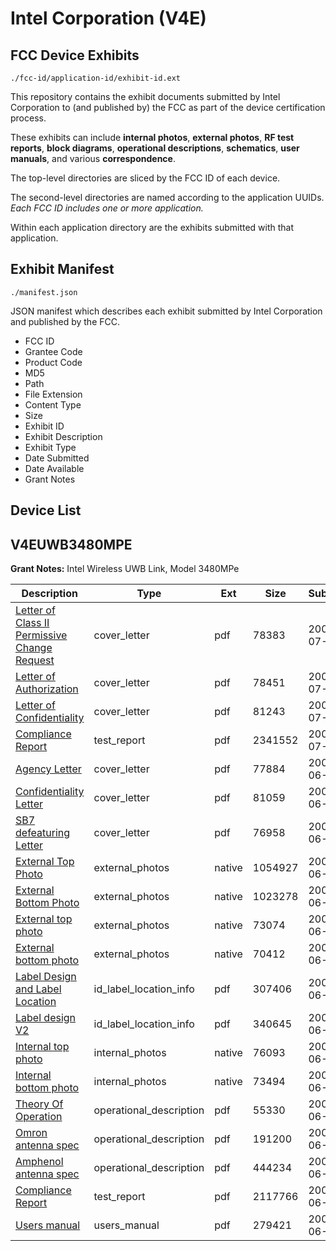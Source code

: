 # Intel Corporation (V4E)
## FCC Device Exhibits

```
./fcc-id/application-id/exhibit-id.ext
```

This repository contains the exhibit documents submitted by Intel Corporation to (and published by) the FCC as part of the device certification process.

These exhibits can include **internal photos**, **external photos**, **RF test reports**, **block diagrams**, **operational descriptions**, **schematics**, **user manuals**, and various **correspondence**.

The top-level directories are sliced by the FCC ID of each device.

The second-level directories are named according to the application UUIDs. *Each FCC ID includes one or more application.*

Within each application directory are the exhibits submitted with that application. 

## Exhibit Manifest

```
./manifest.json
```

JSON manifest which describes each exhibit submitted by Intel Corporation and published by the FCC.

- FCC ID
- Grantee Code
- Product Code
- MD5
- Path
- File Extension
- Content Type
- Size
- Exhibit ID
- Exhibit Description
- Exhibit Type
- Date Submitted
- Date Available
- Grant Notes

## Device List
## V4EUWB3480MPE
**Grant Notes:** Intel Wireless UWB Link, Model 3480MPe

| Description | Type | Ext | Size | Submitted | Available |
| ----------- | ---- | --- | ---- | --------- | --------- |
| [Letter of Class II Permissive Change Request](V4EUWB3480MPE/cec4aaa22e0e9edb82e0ea00ccf3482d/963836.pdf) | cover_letter | pdf | 78383 | 2008-07-01 | 2008-08-21 |
| [Letter of Authorization](V4EUWB3480MPE/cec4aaa22e0e9edb82e0ea00ccf3482d/963865.pdf) | cover_letter | pdf | 78451 | 2008-07-01 | 2008-08-21 |
| [Letter of Confidentiality](V4EUWB3480MPE/cec4aaa22e0e9edb82e0ea00ccf3482d/963866.pdf) | cover_letter | pdf | 81243 | 2008-07-01 | 2008-08-21 |
| [Compliance Report](V4EUWB3480MPE/cec4aaa22e0e9edb82e0ea00ccf3482d/963837.pdf) | test_report | pdf | 2341552 | 2008-07-01 | 2008-08-21 |
| [Agency Letter](V4EUWB3480MPE/8ce50cda3b1291d501d831db977061eb/911484.pdf) | cover_letter | pdf | 77884 | 2008-06-02 | 2008-06-06 |
| [Confidentiality Letter](V4EUWB3480MPE/8ce50cda3b1291d501d831db977061eb/911485.pdf) | cover_letter | pdf | 81059 | 2008-06-02 | 2008-06-06 |
| [SB7 defeaturing Letter](V4EUWB3480MPE/8ce50cda3b1291d501d831db977061eb/950099.pdf) | cover_letter | pdf | 76958 | 2008-06-02 | 2008-06-06 |
| [External Top Photo](V4EUWB3480MPE/8ce50cda3b1291d501d831db977061eb/950100.native) | external_photos | native | 1054927 | 2008-06-02 | 2008-06-06 |
| [External Bottom Photo](V4EUWB3480MPE/8ce50cda3b1291d501d831db977061eb/950101.native) | external_photos | native | 1023278 | 2008-06-02 | 2008-06-06 |
| [External top photo](V4EUWB3480MPE/8ce50cda3b1291d501d831db977061eb/950109.native) | external_photos | native | 73074 | 2008-06-02 | 2008-06-06 |
| [External bottom photo](V4EUWB3480MPE/8ce50cda3b1291d501d831db977061eb/950110.native) | external_photos | native | 70412 | 2008-06-02 | 2008-06-06 |
| [Label Design and Label Location](V4EUWB3480MPE/8ce50cda3b1291d501d831db977061eb/950102.pdf) | id_label_location_info | pdf | 307406 | 2008-06-02 | 2008-06-06 |
| [Label design V2](V4EUWB3480MPE/8ce50cda3b1291d501d831db977061eb/950825.pdf) | id_label_location_info | pdf | 340645 | 2008-06-03 | 2008-06-06 |
| [Internal top photo](V4EUWB3480MPE/8ce50cda3b1291d501d831db977061eb/950107.native) | internal_photos | native | 76093 | 2008-06-02 | 2008-06-06 |
| [Internal bottom photo](V4EUWB3480MPE/8ce50cda3b1291d501d831db977061eb/950108.native) | internal_photos | native | 73494 | 2008-06-02 | 2008-06-06 |
| [Theory Of Operation](V4EUWB3480MPE/8ce50cda3b1291d501d831db977061eb/950103.pdf) | operational_description | pdf | 55330 | 2008-06-02 | 2008-06-06 |
| [Omron antenna spec](V4EUWB3480MPE/8ce50cda3b1291d501d831db977061eb/950111.pdf) | operational_description | pdf | 191200 | 2008-06-02 | 2008-06-06 |
| [Amphenol antenna spec](V4EUWB3480MPE/8ce50cda3b1291d501d831db977061eb/950112.pdf) | operational_description | pdf | 444234 | 2008-06-02 | 2008-06-06 |
| [Compliance Report](V4EUWB3480MPE/8ce50cda3b1291d501d831db977061eb/950106.pdf) | test_report | pdf | 2117766 | 2008-06-02 | 2008-06-06 |
| [Users manual](V4EUWB3480MPE/8ce50cda3b1291d501d831db977061eb/950113.pdf) | users_manual | pdf | 279421 | 2008-06-02 | 2008-06-06 |
